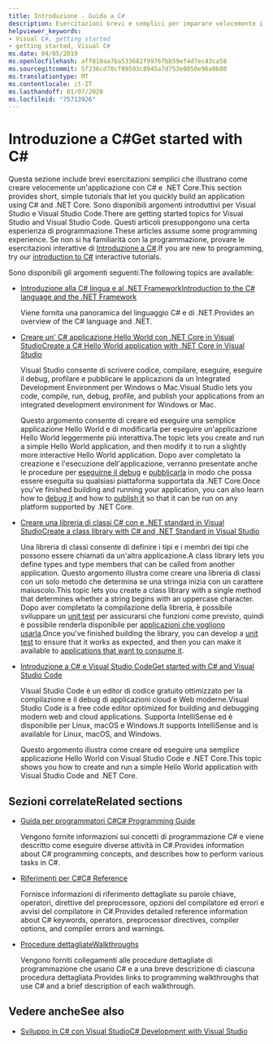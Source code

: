 ```yaml
---
title: Introduzione - Guida a C#
description: Esercitazioni brevi e semplici per imparare velocemente i concetti introduttivi relativi a C# e come scrivere applicazioni .NET Core.
helpviewer_keywords:
- Visual C#, getting started
- getting started, Visual C#
ms.date: 04/05/2019
ms.openlocfilehash: aff810aa7ba533682f9976fbb59ef4d7ec43ca58
ms.sourcegitcommit: 5f236cd78cf09593c8945a7d753e0850e96a0b80
ms.translationtype: MT
ms.contentlocale: it-IT
ms.lasthandoff: 01/07/2020
ms.locfileid: "75713926"
---
```

# <a name="get-started-with-c"></a><span data-ttu-id="e0db9-103">Introduzione a C\#</span><span class="sxs-lookup"><span data-stu-id="e0db9-103">Get started with C\#</span></span>

<span data-ttu-id="e0db9-104">Questa sezione include brevi esercitazioni semplici che illustrano come creare velocemente un'applicazione con C# e .NET Core.</span><span class="sxs-lookup"><span data-stu-id="e0db9-104">This section provides short, simple tutorials that let you quickly build an application using C# and .NET Core.</span></span> <span data-ttu-id="e0db9-105">Sono disponibili argomenti introduttivi per Visual Studio e Visual Studio Code.</span><span class="sxs-lookup"><span data-stu-id="e0db9-105">There are getting started topics for Visual Studio and Visual Studio Code.</span></span> <span data-ttu-id="e0db9-106">Questi articoli presuppongono una certa esperienza di programmazione.</span><span class="sxs-lookup"><span data-stu-id="e0db9-106">These articles assume some programming experience.</span></span> <span data-ttu-id="e0db9-107">Se non si ha familiarità con la programmazione, provare le esercitazioni interattive di [Introduzione a C#](../tutorials/intro-to-csharp/index.md).</span><span class="sxs-lookup"><span data-stu-id="e0db9-107">If you are new to programming, try our [introduction to C#](../tutorials/intro-to-csharp/index.md) interactive tutorials.</span></span>

<span data-ttu-id="e0db9-108">Sono disponibili gli argomenti seguenti:</span><span class="sxs-lookup"><span data-stu-id="e0db9-108">The following topics are available:</span></span>

- [<span data-ttu-id="e0db9-109">Introduzione alla C# lingua e al .NET Framework</span><span class="sxs-lookup"><span data-stu-id="e0db9-109">Introduction to the C# language and the .NET Framework</span></span>](introduction-to-the-csharp-language-and-the-net-framework.md)

     <span data-ttu-id="e0db9-110">Viene fornita una panoramica del linguaggio C# e di .NET.</span><span class="sxs-lookup"><span data-stu-id="e0db9-110">Provides an overview of the C# language and .NET.</span></span>

- [<span data-ttu-id="e0db9-111">Creare un' C# applicazione Hello World con .NET Core in Visual Studio</span><span class="sxs-lookup"><span data-stu-id="e0db9-111">Create a C# Hello World application with .NET Core in Visual Studio</span></span>](../../core/tutorials/with-visual-studio.md)

   <span data-ttu-id="e0db9-112">Visual Studio consente di scrivere codice, compilare, eseguire, eseguire il debug, profilare e pubblicare le applicazioni da un Integrated Development Environment per Windows o Mac.</span><span class="sxs-lookup"><span data-stu-id="e0db9-112">Visual Studio lets you code, compile, run, debug, profile, and publish your applications from an integrated development environment for Windows or Mac.</span></span>

   <span data-ttu-id="e0db9-113">Questo argomento consente di creare ed eseguire una semplice applicazione Hello World e di modificarla per eseguire un'applicazione Hello World leggermente più interattiva.</span><span class="sxs-lookup"><span data-stu-id="e0db9-113">The topic lets you create and run a simple Hello World application, and then modify it to run a slightly more interactive Hello World application.</span></span> <span data-ttu-id="e0db9-114">Dopo aver completato la creazione e l'esecuzione dell'applicazione, verranno presentate anche le procedure per [eseguirne il debug](../../core/tutorials/debugging-with-visual-studio.md) e [pubblicarla](../../core/tutorials/publishing-with-visual-studio.md) in modo che possa essere eseguita su qualsiasi piattaforma supportata da .NET Core.</span><span class="sxs-lookup"><span data-stu-id="e0db9-114">Once you've finished building and running your application, you can also learn how to [debug it](../../core/tutorials/debugging-with-visual-studio.md) and how to [publish it](../../core/tutorials/publishing-with-visual-studio.md) so that it can be run on any platform supported by .NET Core.</span></span>

- [<span data-ttu-id="e0db9-115">Creare una libreria di classi C# con e .NET standard in Visual Studio</span><span class="sxs-lookup"><span data-stu-id="e0db9-115">Create a class library with C# and .NET Standard in Visual Studio</span></span>](../../core/tutorials/library-with-visual-studio.md)

   <span data-ttu-id="e0db9-116">Una libreria di classi consente di definire i tipi e i membri dei tipi che possono essere chiamati da un'altra applicazione.</span><span class="sxs-lookup"><span data-stu-id="e0db9-116">A class library lets you define types and type members that can be called from another application.</span></span> <span data-ttu-id="e0db9-117">Questo argomento illustra come creare una libreria di classi con un solo metodo che determina se una stringa inizia con un carattere maiuscolo.</span><span class="sxs-lookup"><span data-stu-id="e0db9-117">This topic lets you create a class library with a single method that determines whether a string begins with an uppercase character.</span></span> <span data-ttu-id="e0db9-118">Dopo aver completato la compilazione della libreria, è possibile sviluppare un [unit test](../../core/tutorials/testing-library-with-visual-studio.md) per assicurarsi che funzioni come previsto, quindi è possibile renderla disponibile per [applicazioni che vogliono usarla](../../core/tutorials/consuming-library-with-visual-studio.md).</span><span class="sxs-lookup"><span data-stu-id="e0db9-118">Once you've finished building the library, you can develop a [unit test](../../core/tutorials/testing-library-with-visual-studio.md) to ensure that it works as expected, and then you can make it available to [applications that want to consume it](../../core/tutorials/consuming-library-with-visual-studio.md).</span></span>

- [<span data-ttu-id="e0db9-119">Introduzione a C# e Visual Studio Code</span><span class="sxs-lookup"><span data-stu-id="e0db9-119">Get started with C# and Visual Studio Code</span></span>](../../core/tutorials/with-visual-studio-code.md)

   <span data-ttu-id="e0db9-120">Visual Studio Code è un editor di codice gratuito ottimizzato per la compilazione e il debug di applicazioni cloud e Web moderne.</span><span class="sxs-lookup"><span data-stu-id="e0db9-120">Visual Studio Code is a free code editor optimized for building and debugging modern web and cloud applications.</span></span> <span data-ttu-id="e0db9-121">Supporta IntelliSense ed è disponibile per Linux, macOS e Windows.</span><span class="sxs-lookup"><span data-stu-id="e0db9-121">It supports IntelliSense and is available for Linux, macOS, and Windows.</span></span>

   <span data-ttu-id="e0db9-122">Questo argomento illustra come creare ed eseguire una semplice applicazione Hello World con Visual Studio Code e .NET Core.</span><span class="sxs-lookup"><span data-stu-id="e0db9-122">This topic shows you how to create and run a simple Hello World application with Visual Studio Code and .NET Core.</span></span>

## <a name="related-sections"></a><span data-ttu-id="e0db9-123">Sezioni correlate</span><span class="sxs-lookup"><span data-stu-id="e0db9-123">Related sections</span></span>

- [<span data-ttu-id="e0db9-124">Guida per programmatori C#</span><span class="sxs-lookup"><span data-stu-id="e0db9-124">C# Programming Guide</span></span>](../programming-guide/index.md)

    <span data-ttu-id="e0db9-125">Vengono fornite informazioni sui concetti di programmazione C# e viene descritto come eseguire diverse attività in C#.</span><span class="sxs-lookup"><span data-stu-id="e0db9-125">Provides information about C# programming concepts, and describes how to perform various tasks in C#.</span></span>

- [<span data-ttu-id="e0db9-126">Riferimenti per C#</span><span class="sxs-lookup"><span data-stu-id="e0db9-126">C# Reference</span></span>](../language-reference/index.md)

    <span data-ttu-id="e0db9-127">Fornisce informazioni di riferimento dettagliate su parole chiave, operatori, direttive del preprocessore, opzioni del compilatore ed errori e avvisi del compilatore in C#.</span><span class="sxs-lookup"><span data-stu-id="e0db9-127">Provides detailed reference information about C# keywords, operators, preprocessor directives, compiler options, and compiler errors and warnings.</span></span>

- [<span data-ttu-id="e0db9-128">Procedure dettagliate</span><span class="sxs-lookup"><span data-stu-id="e0db9-128">Walkthroughs</span></span>](../walkthroughs.md)

    <span data-ttu-id="e0db9-129">Vengono forniti collegamenti alle procedure dettagliate di programmazione che usano C# e a una breve descrizione di ciascuna procedura dettagliata.</span><span class="sxs-lookup"><span data-stu-id="e0db9-129">Provides links to programming walkthroughs that use C# and a brief description of each walkthrough.</span></span>

## <a name="see-also"></a><span data-ttu-id="e0db9-130">Vedere anche</span><span class="sxs-lookup"><span data-stu-id="e0db9-130">See also</span></span>

- [<span data-ttu-id="e0db9-131">Sviluppo in C# con Visual Studio</span><span class="sxs-lookup"><span data-stu-id="e0db9-131">C# Development with Visual Studio</span></span>](/visualstudio/get-started/csharp/)
